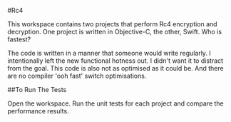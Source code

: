 #Rc4

This workspace contains two projects that perform Rc4 encryption and decryption. One project is written in Objective-C, the other, Swift. Who is fastest?

The code is written in a manner that someone would write regularly. I intentionally left the new functional hotness out. I didn't want it to distract from the goal. This code is also not as optimised as it could be. And there are no compiler 'ooh fast' switch optimisations. 

##To Run The Tests

Open the workspace. Run the unit tests for each project and compare the performance results.
